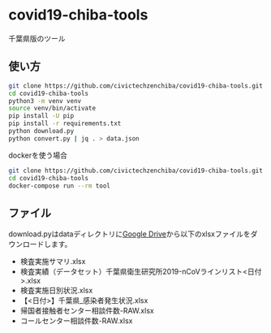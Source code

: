 # covid19-chiba-tools

千葉県版のツール

## 使い方

```bash
git clone https://github.com/civictechzenchiba/covid19-chiba-tools.git
cd covid19-chiba-tools
python3 -m venv venv
source venv/bin/activate
pip install -U pip
pip install -r requirements.txt
python download.py
python convert.py | jq . > data.json
```
dockerを使う場合

```bash
git clone https://github.com/civictechzenchiba/covid19-chiba-tools.git
cd covid19-chiba-tools
docker-compose run --rm tool
```
## ファイル

download.pyはdataディレクトリに[Google Drive](https://drive.google.com/drive/folders/1SxZqdYCx5vN2JUPycePzfbnW7L7VTiiS)から以下のxlsxファイルをダウンロードします。

- 検査実施サマリ.xlsx
- 検査実績（データセット）千葉県衛生研究所2019-nCoVラインリスト<日付>.xlsx
- 検査実施日別状況.xlsx
- 【<日付>】千葉県_感染者発生状況.xlsx
- 帰国者接触者センター相談件数-RAW.xlsx
- コールセンター相談件数-RAW.xlsx